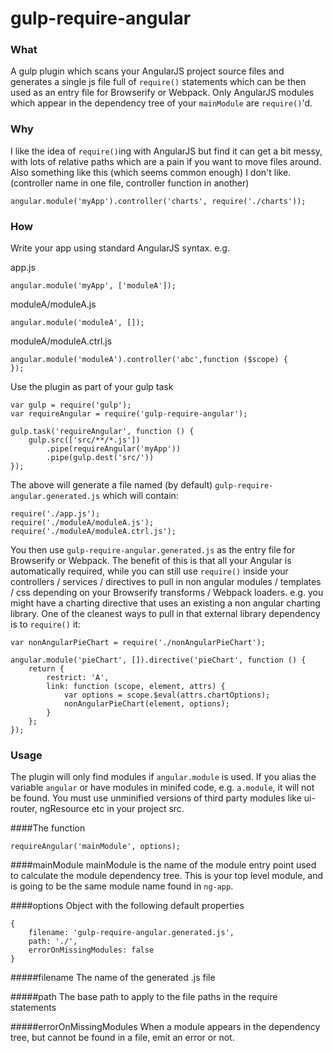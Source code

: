 gulp-require-angular
=========================

### What
A gulp plugin which scans your AngularJS project  source files and generates a single js file full of `require()` statements which can be then used as an entry file for Browserify or Webpack. Only AngularJS modules which appear in the dependency tree of your `mainModule` are `require()`'d.

### Why
I like the idea of `require()`ing with AngularJS but find it can get a bit messy, with lots of relative paths which are a pain if you want to move files around. Also something like this (which seems common enough) I don't like. (controller name in one file, controller function in another)
	
	angular.module('myApp').controller('charts', require('./charts'));


### How

Write your app using standard AngularJS syntax. e.g.

app.js

	angular.module('myApp', ['moduleA']);
	
moduleA/moduleA.js

	angular.module('moduleA', []);
	
moduleA/moduleA.ctrl.js

	angular.module('moduleA').controller('abc',function ($scope) {
	});


Use the plugin as part of your gulp task

	var gulp = require('gulp');
	var requireAngular = require('gulp-require-angular');
	
	gulp.task('requireAngular', function () {
		gulp.src(['src/**/*.js'])
	        .pipe(requireAngular('myApp'))
	        .pipe(gulp.dest('src/'))
	});

The above will generate a file named (by default) `gulp-require-angular.generated.js` which will contain:

	require('./app.js');
	require('./moduleA/moduleA.js');
	require('./moduleA/moduleA.ctrl.js');

You then use `gulp-require-angular.generated.js` as the entry file for Browserify or Webpack.  The benefit of this is that all your Angular is automatically required, while you can still use `require()` inside your controllers / services / directives to pull in non angular modules / templates / css depending on your Browserify transforms / Webpack loaders. 
e.g. you might have a charting directive that uses an existing a non angular charting library. One of the cleanest ways to pull in that external library dependency is to `require()` it:
	
	var nonAngularPieChart = require('./nonAngularPieChart');
	
	angular.module('pieChart', []).directive('pieChart', function () {
		return {
			restrict: 'A',
			link: function (scope, element, attrs) {
				var options = scope.$eval(attrs.chartOptions);
				nonAngularPieChart(element, options);
			}
		};
	});


### Usage
The plugin will only find modules if `angular.module` is used. If you alias the variable `angular` or have modules in minifed code, e.g.  `a.module`, it will not be found. You must use unminified versions of third party modules like ui-router, ngResource etc in your project src.

####The function

	requireAngular('mainModule', options);

####mainModule
mainModule is the name of the module entry point used to calculate the module dependency tree. This is your top level module, and is going to be the same module name found in `ng-app`.

####options
Object with the following default properties

	{		
	    filename: 'gulp-require-angular.generated.js',
	    path: './',
	    errorOnMissingModules: false
	}

#####filename
The name of the generated .js file

#####path
The base path to apply to the file paths in the require statements

#####errorOnMissingModules
When a module appears in the dependency tree, but cannot be found in a file, emit an error or not.
